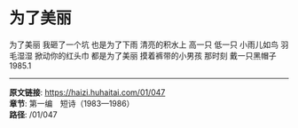 # 为了美丽

为了美丽
我砸了一个坑
也是为了下雨
清亮的积水上
高一只
低一只
小雨儿如鸟
羽毛湿湿
掀动你的红头巾
都是为了美丽
摸着裤带的小男孩
那时刻
戴一只黑帽子
1985.1

---

**原文链接**: https://haizi.huhaitai.com/01/047  
**章节**: 第一编　短诗（1983—1986）  
**路径**: /01/047
